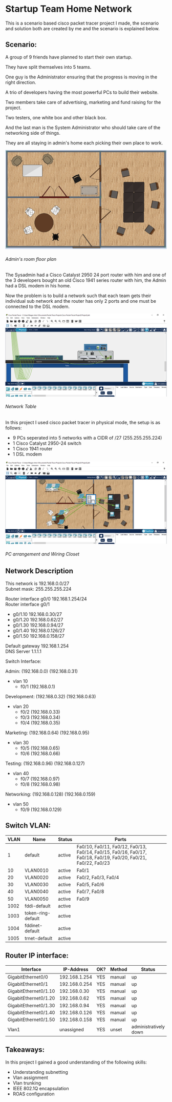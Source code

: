 # Startup Team Home Network

This is a scenario based cisco packet tracer project I made, the scenario and solution both are created by me and the scenario is explained below.

## Scenario:
A group of 9 friends have planned to start their own startup.

They have split themselves into 5 teams.

One guy is the Administrator ensuring that the progress is moving in the right direction.

A trio of developers having the most powerful PCs to build their website.

Two members take care of advertising, marketing and fund raising for the project.

Two testers, one white box and other black box.

And the last man is the System Administrator who should take care of the networking side of things.

They are all staying in admin's home each picking their own place to work.

![Alt text](./Startup%20Room.png "Startup room")
###### Admin's room floor plan

The Sysadmin had a Cisco Catalyst 2950 24 port router with him and one of the 3 developers bought an old Cisco 1941 series router with him, the Admin had a DSL modem in his home.

Now the problem is to build a network such that each team gets their individual sub network and the router has only 2 ports and one must be connected to the DSL modem.

![Alt text](./Wiring%20Closet.png "Wiring Closet")
###### Network Table

In this project I used cisco packet tracer in physical mode, the setup is as follows:

- 9 PCs seperated into 5 networks with a CIDR of /27 (255.255.255.224)
- 1 Cisco Catalyst 2950-24 switch
- 1 Cisco 1941 router
- 1 DSL modem

![Alt text](./Packet%20Tracer.png "Packet Tracer")
###### PC arrangement and Wiring Closet

## Network Description
This network is 192.168.0.0/27 <br>
Subnet mask: 255.255.255.224

Router interface g0/0 192.168.1.254/24 <br>
Router interface g0/1 
- g0/1.10 192.168.0.30/27
- g0/1.20 192.168.0.62/27
- g0/1.30 192.168.0.94/27
- g0/1.40 192.168.0.126/27
- g0/1.50 192.168.0.158/27

Default gateway 192.168.1.254 <br>
DNS Server 1.1.1.1

Switch Interface:

Admin: (192.168.0.0) (192.168.0.31)
- vlan 10
    - f0/1 (192.168.0.1)

Development: (192.168.0.32) (192.168.0.63)
- vlan 20
    - f0/2 (192.168.0.33)
    - f0/3 (192.168.0.34)
    - f0/4 (192.168.0.35)

Marketing: (192.168.0.64) (192.168.0.95)
- vlan 30    
    - f0/5 (192.168.0.65)
    - f0/6 (192.168.0.66)

Testing: (192.168.0.96) (192.168.0.127)
- vlan 40
    - f0/7 (192.168.0.97)
    - f0/8 (192.168.0.98)

Networking: (192.168.0.128) (192.168.0.159)
- vlan 50
    - f0/9  (192.168.0.129)

## Switch VLAN:
VLAN |Name |                            Status |   Ports
--- | --- | --- | ---
1    |default    |                      active |   Fa0/10, Fa0/11, Fa0/12, Fa0/13, Fa0/14, Fa0/15, Fa0/16, Fa0/17, Fa0/18, Fa0/19, Fa0/20, Fa0/21, Fa0/22, Fa0/23
10  | VLAN0010  |                       active  |  Fa0/1
20   |VLAN0020     |                    active  |  Fa0/2, Fa0/3, Fa0/4
30   |VLAN0030      |                   active  |  Fa0/5, Fa0/6
40   |VLAN0040    |                     active  |  Fa0/7, Fa0/8
50   |VLAN0050   |                      active  |  Fa0/9
1002 |fddi-default  |                   active    
1003 |token-ring-default   |            active    
1004 |fddinet-default  |                active    
1005 |trnet-default    |                active 

## Router IP interface:
Interface |             IP-Address  |    OK? | Method |Status     |           Protocol 
--- | --- | --- | --- | --- | --- 
GigabitEthernet0/0  |   192.168.1.254 |  YES | manual |up        |            up 
GigabitEthernet0/1  |   192.168.0.254 |  YES| manual | up    |  up 
GigabitEthernet0/1.10 | 192.168.0.30  |  YES| manual |up            |        up 
GigabitEthernet0/1.20 | 192.168.0.62  |  YES| manual |up        |            up 
GigabitEthernet0/1.30 | 192.168.0.94  |  YES| manual |up         |           up 
GigabitEthernet0/1.40 | 192.168.0.126  | YES| manual |up           |         up 
GigabitEthernet0/1.50 | 192.168.0.158 |  YES| manual |up        |            up 
Vlan1   |               unassigned   |   YES| unset  |administratively down |down

 ## Takeaways:
 In this project I gained a good understanding of the following skills:

 - Understanding subnetting
 - Vlan assignment
 - Vlan trunking
 - IEEE 802.1Q encapsulation
 - ROAS configuration
